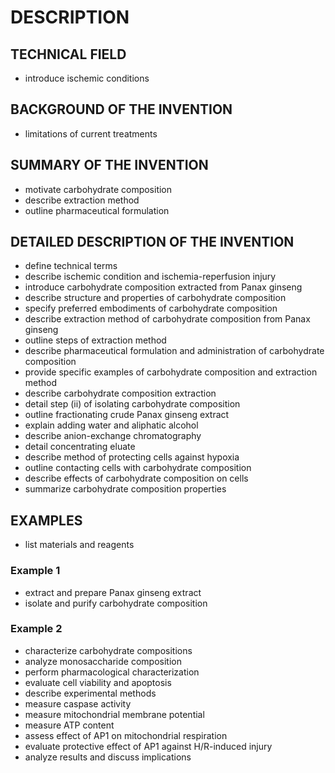 # DESCRIPTION

## TECHNICAL FIELD

- introduce ischemic conditions

## BACKGROUND OF THE INVENTION

- limitations of current treatments

## SUMMARY OF THE INVENTION

- motivate carbohydrate composition
- describe extraction method
- outline pharmaceutical formulation

## DETAILED DESCRIPTION OF THE INVENTION

- define technical terms
- describe ischemic condition and ischemia-reperfusion injury
- introduce carbohydrate composition extracted from Panax ginseng
- describe structure and properties of carbohydrate composition
- specify preferred embodiments of carbohydrate composition
- describe extraction method of carbohydrate composition from Panax ginseng
- outline steps of extraction method
- describe pharmaceutical formulation and administration of carbohydrate composition
- provide specific examples of carbohydrate composition and extraction method
- describe carbohydrate composition extraction
- detail step (ii) of isolating carbohydrate composition
- outline fractionating crude Panax ginseng extract
- explain adding water and aliphatic alcohol
- describe anion-exchange chromatography
- detail concentrating eluate
- describe method of protecting cells against hypoxia
- outline contacting cells with carbohydrate composition
- describe effects of carbohydrate composition on cells
- summarize carbohydrate composition properties

## EXAMPLES

- list materials and reagents

### Example 1

- extract and prepare Panax ginseng extract
- isolate and purify carbohydrate composition

### Example 2

- characterize carbohydrate compositions
- analyze monosaccharide composition
- perform pharmacological characterization
- evaluate cell viability and apoptosis
- describe experimental methods
- measure caspase activity
- measure mitochondrial membrane potential
- measure ATP content
- assess effect of AP1 on mitochondrial respiration
- evaluate protective effect of AP1 against H/R-induced injury
- analyze results and discuss implications

